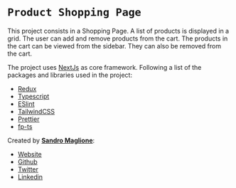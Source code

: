 # `Product Shopping Page`

This project consists in a Shopping Page. A list of products is displayed in a grid. The user can add and remove products from the cart. The products in the cart can be viewed from the sidebar. They can also be removed from the cart.

The project uses [NextJs](https://nextjs.org/) as core framework. Following a list of the packages and libraries used in the project:

- [Redux](https://redux.js.org/)
- [Typescript](https://www.typescriptlang.org/)
- [ESlint](https://eslint.org/)
- [TailwindCSS](https://tailwindcss.com/)
- [Prettier](https://prettier.io/)
- [fp-ts](https://gcanti.github.io/fp-ts/)

Created by [**Sandro Maglione**](https://www.sandromaglione.com/):

- [Website](https://www.sandromaglione.com/)
- [Github](https://github.com/SandroMaglione)
- [Twitter](https://twitter.com/SandroMaglione)
- [Linkedin](https://www.linkedin.com/in/sandro-maglione97/)
